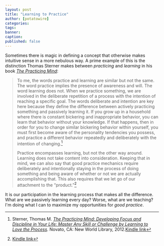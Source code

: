 ```yaml
---
layout: post
title: "Learning to Practice"
author: [potatowire]
categories: 
tags: 
banner: 
caption: 
published: false
---
```


Sometimes there is magic in defining a concept that otherwise makes intuitive sense in a more nebulous way. A prime example of this is the distinction Thomas Sterner makes between _practicing_ and _learning_ in his book [_The Practicing Mind_][1]:

> To me, the words practice and learning are similar but not the same. The word practice implies the presence of awareness and will. The word learning does not. When we practice something, we are involved in the deliberate repetition of a process with the intention of reaching a specific goal. The words deliberate and intention are key here because they define the difference between actively practicing something and passively learning it. If you grow up in a household where there is constant bickering and inappropriate behavior, you can learn that behavior without your knowledge. If that happens, then in order for you to change similar bickering behavior within yourself, you must first become aware of the personality tendencies you possess, and practice a different behavior repeatedly and deliberately with the intention of changing.[^1]
> 
> Practice encompasses learning, but not the other way around. Learning does not take content into consideration. Keeping that in mind, we can also say that good practice mechanics require deliberately and intentionally staying in the process of doing something and being aware of whether or not we are actually accomplishing that. This also requires that we let go of our attachment to the “product.”[^2]

It is our participation in the learning process that makes all the difference. What are we passively learning every day? Worse, what are we teaching? I'm doing what I can to maximize my opportunities for _good practice_.

[^1]:	Sterner, Thomas M. [*The Practicing Mind: Developing Focus and Discipline in Your Life: Master Any Skill or Challenge by Learning to Love the Process*][2]. Novato, CA: New World Library, 2012.[Kindle link][3]

[^2]:	[Kindle link][4]

[1]:	https://www.amazon.com/dp/1608680908/?tag=potatowire-20
[2]:	https://www.amazon.com/dp/1608680908/?tag=potatowire-20
[3]:	http://a.co/hfjj9ft
[4]:	http://a.co/8PuvdwM